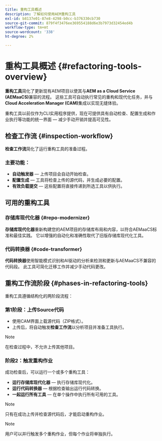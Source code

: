 ```yaml
---
title: 重构工具概述
description: 了解如何使用AEM重构工具
exl-id: b8137e01-87e8-4298-b0cc-b376330cb730
source-git-commit: 879f4f3476ee369554188d6e3b7973d32454ed4b
workflow-type: tm+mt
source-wordcount: '338'
ht-degree: 2%

---
```


<!-- Alexandru: temporarily commeting this out, since it breaks validation

>[!CONTEXTUALHELP]
>id="aemcloud_rs_overview"
>title="Overview"
>abstract="Refactoring Tools is a solution developed by Adobe to help refactor existing AEM projects for compatibility with AEM as a Cloud Service. The tools are executed via Cloud Acceleration Manager (CAM) and automate key modernization tasks."
>additional-url="https://experienceleague.adobe.com/docs/experience-manager-cloud-service/content/migration-journey/cloud-migration/content-transfer-tool/guidelines-best-practices-content-transfer-tool.html" text="Guidelines and Best Practices"

-->

# 重构工具概述 {#refactoring-tools-overview}

**重构工具**&#x200B;简化了更新现有AEM项目以使其与&#x200B;**AEM as a Cloud Service (AEMaaCS)**&#x200B;兼容的流程。 这些工具可自动执行常见的重构和现代化任务，并与&#x200B;**Cloud Acceleration Manager (CAM)**&#x200B;集成以实现无缝体验。

重构工具以前仅作为CLI实用程序提供，现在可提供具有自动检查、配置生成和作业执行等功能的统一界面 — 减少手动开销并提高可见性。

## 检查工作流 {#inspection-workflow}

**检查工作流**&#x200B;简化了运行重构工具的准备过程。

### 主要功能：

* **自动触发器** — 上传项目会自动开始检查。
* **配置生成** — 工具将检查上传的源代码，并生成必要的配置。
* **有效负载提交** — 这些配置将直接传递到所选工具以供执行。

## 可用的重构工具

### 存储库现代化器 {#repo-modernizer}

**存储库现代化器**&#x200B;重新构建您的AEM项目的存储库布局和内容，以符合AEMaaCS标准和最佳实践。 它以增强的自动化和准确性取代了旧版存储库现代化工具。

### 代码转换器 {#code-transformer}

**代码转换器**&#x200B;使用智能模式识别和AI驱动的分析来检测和更新与AEMaaCS不兼容的代码段。 此工具可简化迁移工作并减少手动代码更改。

## 重构工作流阶段 {#phases-in-refactoring-tools}

重构工具遵循结构化的两阶段流程：

### 第1阶段：上传Source代码

* 使用CAM界面上载源代码（ZIP格式）。
* 上传后，将自动触发&#x200B;**检查工作流**&#x200B;以分析项目并准备工具执行。

>[!NOTE]
>在检查过程中，不允许上传其他项目。

### 阶段2：触发重构作业

成功检查后，可以运行一个或多个重构工具：

* **运行存储库现代化器** — 执行存储库现代化。
* **运行代码转换器** — 根据检查输出运行代码转换。
* **一起运行所有工具** — 在单个操作中执行所有可用的工具。

>[!NOTE]
>只有在成功上传并检查源代码后，才能启动重构作业。

>[!NOTE]
>用户可以并行触发多个重构作业，但每个作业将单独执行。
